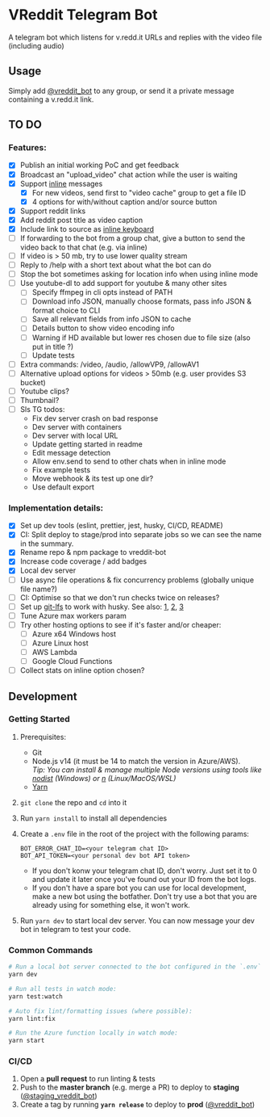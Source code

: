 # VReddit Telegram Bot

A telegram bot which listens for v.redd.it URLs and replies with the video file (including audio)

## Usage

Simply add [@vreddit_bot](https://t.me/vreddit_bot) to any group, or send it a private message containing a v.redd.it link.

## TO DO

### Features:

- [x] Publish an initial working PoC and get feedback
- [x] Broadcast an "upload_video" chat action while the user is waiting
- [x] Support [inline](https://core.telegram.org/bots/api#inline-mode) messages
  - [x] For new videos, send first to "video cache" group to get a file ID
  - [x] 4 options for with/without caption and/or source button
- [x] Support reddit links
- [x] Add reddit post title as video caption
- [x] Include link to source as [inline keyboard](https://core.telegram.org/bots/2-0-intro#new-inline-keyboards)
- [ ] If forwarding to the bot from a group chat, give a button to send the video back to that chat (e.g. via inline)
- [ ] If video is > 50 mb, try to use lower quality stream
- [ ] Reply to /help with a short text about what the bot can do
- [ ] Stop the bot sometimes asking for location info when using inline mode
- [ ] Use youtube-dl to add support for youtube & many other sites
  - [ ] Specify ffmpeg in cli opts instead of PATH
  - [ ] Download info JSON, manually choose formats, pass info JSON & format choice to CLI
  - [ ] Save all relevant fields from info JSON to cache
  - [ ] Details button to show video encoding info
  - [ ] Warning if HD available but lower res chosen due to file size (also put in title ?)
  - [ ] Update tests
- [ ] Extra commands: /video, /audio, /allowVP9, /allowAV1
- [ ] Alternative upload options for videos > 50mb (e.g. user provides S3 bucket)
- [ ] Youtube clips?
- [ ] Thumbnail?
- [ ] Sls TG todos:
  - Fix dev server crash on bad response
  - Dev server with containers
  - Dev server with local URL
  - Update getting started in readme
  - Edit message detection
  - Allow env.send to send to other chats when in inline mode
  - Fix example tests
  - Move webhook & its test up one dir?
  - Use default export

### Implementation details:

- [x] Set up dev tools (eslint, prettier, jest, husky, CI/CD, README)
- [x] CI: Split deploy to stage/prod into separate jobs so we can see the name in the summary.
- [x] Rename repo & npm package to vreddit-bot
- [x] Increase code coverage / add badges
- [x] Local dev server
- [ ] Use async file operations & fix concurrency problems (globally unique file name?)
- [ ] CI: Optimise so that we don't run checks twice on releases?
- [ ] Set up [git-lfs](https://git-lfs.github.com/) to work with husky. See also: [1], [2], [3]
- [ ] Tune Azure max workers param
- [ ] Try other hosting options to see if it's faster and/or cheaper:
  - [ ] Azure x64 Windows host
  - [ ] Azure Linux host
  - [ ] AWS Lambda
  - [ ] Google Cloud Functions
- [ ] Collect stats on inline option chosen?

[1]: https://dev.to/mbelsky/pair-husky-with-git-lfs-in-your-javascript-project-2kh0
[2]: https://github.com/typicode/husky/issues/108
[3]: https://docs.github.com/en/free-pro-team@latest/github/managing-large-files/working-with-large-files

## Development

### Getting Started

1. Prerequisites:

   - Git
   - Node.js v14 (it must be 14 to match the version in Azure/AWS).  
      _Tip: You can install & manage multiple Node versions using tools like [nodist](https://github.com/nullivex/nodist) (Windows) or [n](https://github.com/tj/n) (Linux/MacOS/WSL)_
   - [Yarn](https://yarnpkg.com/)

1. `git clone` the repo and `cd` into it

1. Run `yarn install` to install all dependencies

1. Create a `.env` file in the root of the project with the following params:

   ```properties
   BOT_ERROR_CHAT_ID=<your telegram chat ID>
   BOT_API_TOKEN=<your personal dev bot API token>
   ```

   - If you don't konw your telegram chat ID, don't worry. Just set it to 0 and update it later once you've found out your ID from the bot logs.
   - If you don't have a spare bot you can use for local development, make a new bot using the botfather. Don't try use a bot that you are already using for something else, it won't work.

1. Run `yarn dev` to start local dev server. You can now message your dev bot in telegram to test your code.

### Common Commands

```sh
# Run a local bot server connected to the bot configured in the `.env` file:
yarn dev

# Run all tests in watch mode:
yarn test:watch

# Auto fix lint/formatting issues (where possible):
yarn lint:fix

# Run the Azure function locally in watch mode:
yarn start
```

### CI/CD

1. Open a **pull request** to run linting & tests
1. Push to the **master branch** (e.g. merge a PR) to deploy to **staging** ([@staging_vreddit_bot](https://t.me/staging_vreddit_bot))
1. Create a tag by running **`yarn release`** to deploy to **prod** ([@vreddit_bot](https://t.me/vreddit_bot))
